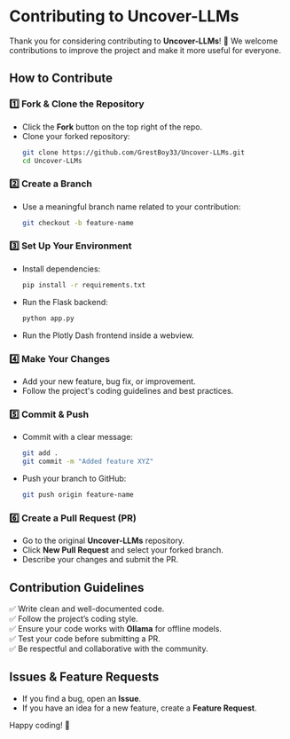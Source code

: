 # Contributing to Uncover-LLMs

Thank you for considering contributing to **Uncover-LLMs**! 🚀 We welcome contributions to improve the project and make it more useful for everyone.

## How to Contribute

### 1️⃣ Fork & Clone the Repository
- Click the **Fork** button on the top right of the repo.
- Clone your forked repository:
  ```bash
  git clone https://github.com/GrestBoy33/Uncover-LLMs.git
  cd Uncover-LLMs
  ```

### 2️⃣ Create a Branch
- Use a meaningful branch name related to your contribution:
  ```bash
  git checkout -b feature-name
  ```

### 3️⃣ Set Up Your Environment
- Install dependencies:
  ```bash
  pip install -r requirements.txt
  ```
- Run the Flask backend:
  ```bash
  python app.py
  ```
- Run the Plotly Dash frontend inside a webview.

### 4️⃣ Make Your Changes
- Add your new feature, bug fix, or improvement.
- Follow the project's coding guidelines and best practices.

### 5️⃣ Commit & Push
- Commit with a clear message:
  ```bash
  git add .
  git commit -m "Added feature XYZ"
  ```
- Push your branch to GitHub:
  ```bash
  git push origin feature-name
  ```

### 6️⃣ Create a Pull Request (PR)
- Go to the original **Uncover-LLMs** repository.
- Click **New Pull Request** and select your forked branch.
- Describe your changes and submit the PR.

## Contribution Guidelines
✅ Write clean and well-documented code.<br>
✅ Follow the project’s coding style.<br>
✅ Ensure your code works with **Ollama** for offline models.<br>
✅ Test your code before submitting a PR.<br>
✅ Be respectful and collaborative with the community.

## Issues & Feature Requests
- If you find a bug, open an **Issue**.
- If you have an idea for a new feature, create a **Feature Request**.

Happy coding! 🎉

